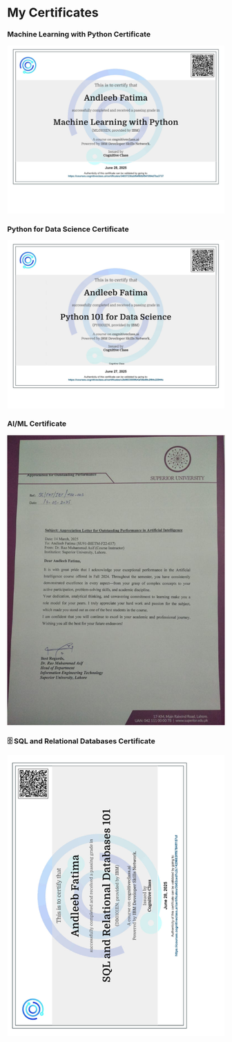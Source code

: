# My Certificates

### Machine Learning with Python Certificate
![ML Certificate](./Machine%20Learning%20with%20Python.jpg)

### Python for Data Science Certificate 
![Python Certificate](./Python%20for%20Data%20Sceince.jpg)

### AI/ML Certificate
![AI/ML Certificate](./AI%20certificate.jpeg)

### 🗄️ SQL and Relational Databases Certificate  
![SQL Certificate](./SQL_and%20_Relational_%20Databases.jpg)



